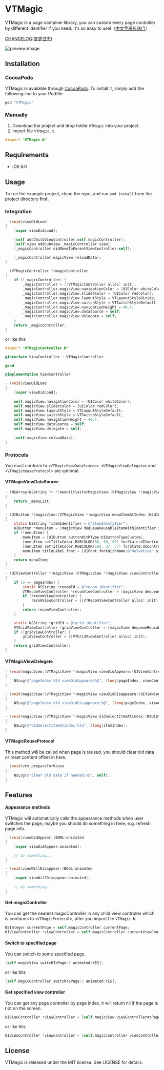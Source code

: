 # VTMagic

VTMagic is a page container library, you can custom every page controller by different identifier if you need. It's so easy to use!（[中文手册传送门](http://www.jianshu.com/p/cb2edb21055f)）

[CHANGELOG][CHANGELOG_EN]\([变更日志][CHANGELOG_CN])

![preview image](Gif/magic.gif)


## Installation

### CocoaPods

VTMagic is available through [CocoaPods](http://cocoapods.org). To install
it, simply add the following line to your Podfile:

```ruby
pod "VTMagic"
```

### Manually

1. Download the project and drop folder `VTMagic` into your project.
2. Import file `VTMagic.h`.

```objective-c
#import "VTMagic.h"
```

## Requirements
- iOS 6.0

## Usage

To run the example project, clone the repo, and run `pod install` from the project directory first.

### Integration

```objective-c
- (void)viewDidLoad
{
    [super viewDidLoad];

    [self addChildViewController:self.magicController];
    [self.view addSubview:_magicController.view];
    [_magicController didMoveToParentViewController:self];

    [_magicController.magicView reloadData];
}

- (VTMagicController *)magicController
{
    if (!_magicController) {
        _magicController = [[VTMagicController alloc] init];
        _magicController.magicView.navigationColor = [UIColor whiteColor];
        _magicController.magicView.sliderColor = [UIColor redColor];
        _magicController.magicView.layoutStyle = VTLayoutStyleDivide;
        _magicController.magicView.switchStyle = VTSwitchStyleDefault;
        _magicController.magicView.navigationHeight = 40.f;
        _magicController.magicView.dataSource = self;
        _magicController.magicView.delegate = self;
    }
    return _magicController;
}
```
or like this
```objective-c
#import "VTMagicController.h"

@interface ViewController : VTMagicController

@end
```

```objective-c
@implementation ViewController

- (void)viewDidLoad
{
    [super viewDidLoad];
    
    self.magicView.navigationColor = [UIColor whiteColor];
    self.magicView.sliderColor = [UIColor redColor];
    self.magicView.layoutStyle = VTLayoutStyleDefault;
    self.magicView.switchStyle = VTSwitchStyleDefault;
    self.magicView.navigationHeight = 40.f;
    self.magicView.dataSource = self;
    self.magicView.delegate = self;
    
    [self.magicView reloadData];
}
```

### Protocols

You must conform to `<VTMagicViewDataSource>`. `<VTMagicViewDelegate>` and `<VTMagicReuseProtocol>` are optional.

####  VTMagicViewDataSource

```objective-c
- (NSArray<NSString *> *)menuTitlesForMagicView:(VTMagicView *)magicView
{
    return _menuList;
}

- (UIButton *)magicView:(VTMagicView *)magicView menuItemAtIndex:(NSUInteger)itemIndex
{
    static NSString *itemIdentifier = @"itemIdentifier";
    UIButton *menuItem = [magicView dequeueReusableItemWithIdentifier:itemIdentifier];
    if (!menuItem) {
        menuItem = [UIButton buttonWithType:UIButtonTypeCustom];
        [menuItem setTitleColor:RGBCOLOR(50, 50, 50) forState:UIControlStateNormal];
        [menuItem setTitleColor:RGBCOLOR(169, 37, 37) forState:UIControlStateSelected];
        menuItem.titleLabel.font = [UIFont fontWithName:@"Helvetica" size:16.f];
    }
    return menuItem;
}

- (UIViewController *)magicView:(VTMagicView *)magicView viewControllerAtPage:(NSUInteger)pageIndex
{
    if (0 == pageIndex) {
        static NSString *recomId = @"recom.identifier";
        VTRecomViewController *recomViewController = [magicView dequeueReusablePageWithIdentifier:recomId];
        if (!recomViewController) {
            recomViewController = [[VTRecomViewController alloc] init];
        }
        return recomViewController;
    }

    static NSString *gridId = @"grid.identifier";
    VTGridViewController *gridViewController = [magicView dequeueReusablePageWithIdentifier:gridId];
    if (!gridViewController) {
        gridViewController = [[VTGridViewController alloc] init];
    }
    return gridViewController;
}
```

#### VTMagicViewDelegate

```objective-c
- (void)magicView:(VTMagicView *)magicView viewDidAppeare:(UIViewController *)viewController atPage:(NSUInteger)pageIndex
{
    NSLog(@"pageIndex:%ld viewDidAppeare:%@", (long)pageIndex, viewController.view);
}

- (void)magicView:(VTMagicView *)magicView viewDidDisappeare:(UIViewController *)viewController atPage:(NSUInteger)pageIndex
{
    NSLog(@"pageIndex:%ld viewDidDisappeare:%@", (long)pageIndex, viewController.view);
}

- (void)magicView:(VTMagicView *)magicView didSelectItemAtIndex:(NSUInteger)itemIndex
{
    NSLog(@"didSelectItemAtIndex:%ld", (long)itemIndex);
}
```

#### VTMagicReuseProtocol

This method will be called when page is reused, you should clear old data or reset content offset in here.

```objective-c
- (void)vtm_prepareForReuse
{
    NSLog(@"clear old data if needed:%@", self);
}
```

## Features

#### Appearance methods

VTMagic will automatically calls the appearance methods when user switches the page, maybe you should do something in here, e.g. refresh page info.

```objective-c
- (void)viewDidAppear:(BOOL)animated
{
    [super viewDidAppear:animated];

    // do something...
}

- (void)viewWillDisappear:(BOOL)animated
{
    [super viewWillDisappear:animated];
    
    // do something...
}

```

#### Get magicController

You can get the nearest magicController in any child view controller which is conforms to `<VTMagicProtocol>`, after you import file `VTMagic.h`.

```objective-c
NSInteger currentPage = self.magicController.currentPage;
UIViewController *viewController = self.magicController.currentViewController;
```

#### Switch to specified page

You can switch to some specified page.

```objective-c
[self.magicView switchToPage:3 animated:YES];
```
or like this
```objective-c
[self.magicController switchToPage:3 animated:YES];
```
#### Get specified view controller

You can get any page controller by page index, it will return nil if the page is not on the screen.

```objective-c
UIViewController *viewController = [self.magicView viewControllerAtPage:3];
```
or like this
```objective-c
UIViewController *viewController = [self.magicController viewControllerAtPage:3];
```

## License

VTMagic is released under the MIT license. See LICENSE for details.



<!-- external links -->

[CHANGELOG_CN]: CHANGELOG_CN.md
[CHANGELOG_EN]: CHANGELOG_EN.md

